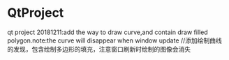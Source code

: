 # QtProject
qt project
20181211:add the way to draw curve,and contain draw filled polygon.note:the curve will disappear when window update
//添加绘制曲线的发现，包含绘制多边形的填充，注意窗口刷新时绘制的图像会消失
